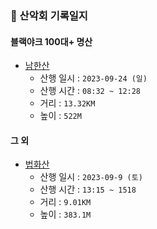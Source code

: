 ### 🌄 산악회 기록일지

#### 블랙야크 100대+ 명산
- [남한산](https://map.naver.com/p/entry/place/11491334?lng=127.20408970000005&lat=37.480589700000124&placePath=%2Fhome&entry=plt&c=15.00,0,0,0,dh)
  - 산행 일시 : `2023-09-24 (일)`
  - 산행 시간 : `08:32 ~ 12:28`
  - 거리 : `13.32KM`
  - 높이 : `522M`

#### 그 외
- [법화산](https://map.naver.com/p/search/%EB%B2%95%ED%99%94%EC%82%B0/place/19296757?placePath=?entry=pll&from=nx&fromNxList=true&c=17.73,0,0,0,dh)
  - 산행 일시 : `2023-09-9 (토)`
  - 산행 시간 : `13:15 ~ 1518`
  - 거리 : `9.01KM`
  - 높이 : `383.1M`
